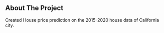 ## About The Project

Created House price prediction on the 2015-2020 house data of California city.

